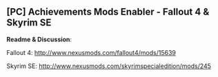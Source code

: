## [PC] Achievements Mods Enabler - Fallout 4 & Skyrim SE

**Readme & Discussion**: 

Fallout 4: http://www.nexusmods.com/fallout4/mods/15639

Skyrim SE: http://www.nexusmods.com/skyrimspecialedition/mods/245
